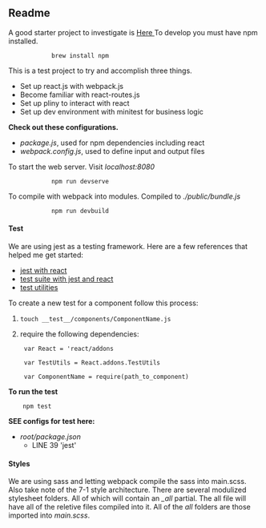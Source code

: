## Readme 

A good starter project to investigate is
[ Here ]( http://fredguest.com/2015/03/06/building-a-stateless-rails-api-with-react-and-twitter-oauth/ )
To develop you must have npm installed.

				brew install npm

This is a test project to try and accomplish three things.

* Set up react.js with webpack.js
* Become familiar with react-routes.js
* Set up pliny to interact with react
* Set up dev environment with minitest for business logic

**Check out these configurations.**

* *package.js*, used for npm dependencies including react 
* *webpack.config.js*, used to define input and output files 

To start the web server. Visit *localhost:8080*

				npm run devserve

To compile with webpack into modules. Compiled to *./public/bundle.js*

				npm run devbuild
				

#### Test

We are using jest as a testing framework. Here are a few references that helped
me get started:

* [jest with react](https://facebook.github.io/jest/docs/tutorial-react.html)
* [test suite with jest and react](http://www.jackcallister.com/2014/12/01/building-a-test-suite-in-react-js.html)
* [test utilities](https://facebook.github.io/react/docs/test-utils.html)

To create a new test for a component follow this process: 

1. `touch __test__/components/ComponentName.js` 

2. require the following dependencies: 

        var React = 'react/addons

        var TestUtils = React.addons.TestUtils

        var ComponentName = require(path_to_component) 

**To run the test**

        npm test 

**SEE configs for test here:** 

* *root/package.json*
    * LINE 39 'jest'

#### Styles 

We are using sass and letting webpack compile the sass into main.scss. Also take
note of the 7-1 style architecture. There are several modulized stylesheet
folders. All of which will contain an *_all* partial. The all file will have all
of the reletive files compiled into it. All of the *all* folders are those
imported into *main.scss*. 


